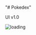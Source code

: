 "# Pokedex"

UI v1.0

![loading](https://user-images.githubusercontent.com/72496644/96141313-8d057700-0f09-11eb-8f72-e0f72e7adb48.gif)
